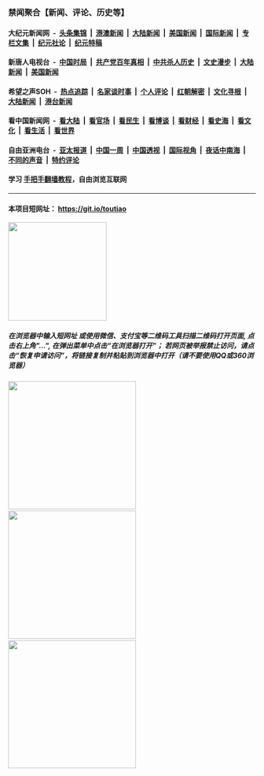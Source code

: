 ### 禁闻聚合【新闻、评论、历史等】

#### 大纪元新闻网 &nbsp;-&nbsp; [头条集锦](indexes/E头条集锦.md?t=02081522) &nbsp;|&nbsp; [港澳新闻](indexes/E港澳新闻.md?t=02081522)  &nbsp;|&nbsp; [大陆新闻](indexes/E大陆新闻.md?t=02081522) &nbsp;|&nbsp; [美国新闻](indexes/E美国新闻.md?t=02081522) &nbsp;|&nbsp; [国际新闻](indexes/E国际新闻.md?t=02081522) &nbsp;|&nbsp; [专栏文集](indexes/E专栏文集.md?t=02081522) &nbsp;|&nbsp; [纪元社论](indexes/E纪元社论.md?t=02081522) &nbsp;|&nbsp; [纪元特稿](indexes/E纪元特稿.md?t=02081522) 

#### 新唐人电视台 &nbsp;-&nbsp; [中国时局](indexes/N中国时局.md?t=02081522) &nbsp;|&nbsp; [共产党百年真相](indexes/N共产党百年真相.md?t=02081522) &nbsp;|&nbsp; [中共杀人历史](indexes/N中共杀人历史.md?t=02081522) &nbsp;|&nbsp; [文史漫步](indexes/N文史漫步.md?t=02081522) &nbsp;|&nbsp; [大陆新闻](indexes/N大陆新闻.md?t=02081522) &nbsp;|&nbsp; [美国新闻](indexes/N美国新闻.md?t=02081522)

#### 希望之声SOH &nbsp;-&nbsp; [热点追踪](indexes/H热点追踪.md?t=02081522) &nbsp;|&nbsp; [名家谈时事](indexes/H名家谈时事.md?t=02081522) &nbsp;|&nbsp; [个人评论](indexes/H个人评论.md?t=02081522)  &nbsp;|&nbsp; [红朝解密](indexes/H红朝解密.md?t=02081522) &nbsp;|&nbsp; [文化寻根](indexes/H文化寻根.md?t=02081522) &nbsp;|&nbsp; [大陆新闻](indexes/H大陆新闻.md?t=02081522) &nbsp;|&nbsp; [港台新闻](indexes/H港台新闻.md?t=02081522)

#### 看中国新闻网 &nbsp;-&nbsp; [看大陆](indexes/S看大陆.md?t=02081522) &nbsp;|&nbsp; [看官场](indexes/S看官场.md?t=02081522) &nbsp;|&nbsp; [看民生](indexes/S看民生.md?t=02081522)  &nbsp;|&nbsp; [看博谈](indexes/S看博谈.md?t=02081522) &nbsp;|&nbsp; [看财经](indexes/S看财经.md?t=02081522) &nbsp;|&nbsp; [看史海](indexes/S看史海.md?t=02081522) &nbsp;|&nbsp; [看文化](indexes/S看文化.md?t=02081522) &nbsp;|&nbsp; [看生活](indexes/S看生活.md?t=02081522) &nbsp;|&nbsp; [看世界](indexes/S看世界.md?t=02081522)

#### 自由亚洲电台 &nbsp;-&nbsp; [亚太报道](indexes/R亚太报道.md?t=02081522) &nbsp;|&nbsp; [中国一周](indexes/R中国一周.md?t=02081522) &nbsp;|&nbsp; [中国透视](indexes/R中国透视.md?t=02081522)  &nbsp;|&nbsp; [国际视角](indexes/R国际视角.md?t=02081522) &nbsp;|&nbsp; [夜话中南海](indexes/R夜话中南海.md?t=02081522) &nbsp;|&nbsp; [不同的声音](indexes/R不同的声音.md?t=02081522) &nbsp;|&nbsp; [特约评论](indexes/R特约评论.md?t=02081522)

#### 学习 [手把手翻墙教程](https://github.com/gfw-breaker/guides/wiki)，自由浏览互联网

----

#### 本项目短网址： https://git.io/toutiao
<img src="https://raw.githubusercontent.com/gfw-breaker/banned-news/master/scripts/img/qr.png" width="200px"/>  

##### 在浏览器中输入短网址 或使用微信、支付宝等二维码工具扫描二维码打开页面, 点击右上角"...", 在弹出菜单中点击“在浏览器打开”； 若网页被举报禁止访问，请点击“恢复申请访问”，将链接复制并粘贴到浏览器中打开（请不要使用QQ或360浏览器）

<img src="https://raw.githubusercontent.com/gfw-breaker/banned-news/master/scripts/img/1.png" width="260px"/> &nbsp; <img src="https://raw.githubusercontent.com/gfw-breaker/banned-news/master/scripts/img/2.png" width="260px"/> &nbsp; <img src="https://raw.githubusercontent.com/gfw-breaker/banned-news/master/scripts/img/3.png" width="260px"/>
